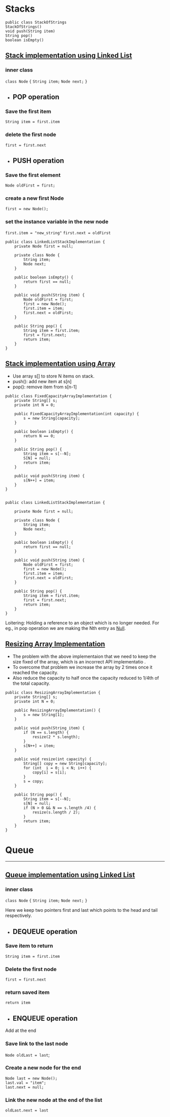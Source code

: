 # Stacks
```
public class StackOfStrings
StackOfStrings()
void push(String item)
String pop()
boolean isEmpty()
```

## <u>Stack implementation using Linked List</u>

### inner class
`class Node`
`{`
`String item;`
`Node next;`
`}`


-  ## POP operation

### Save the first item
`String item = first.item`
### delete the first node
`first = first.next`

- ## PUSH operation

### Save the first element

`Node oldFirst = first;`

### create a new first Node

`first = new Node();`

### set the instance variable in the new node
`first.item = "new_string"`
`first.next = oldFirst`

```
public class LinkedListStackImplementation {
    private Node first = null;

    private class Node {
        String item;
        Node next;
    }

    public boolean isEmpty() {
        return first == null;
    }

    public void push(String item) {
        Node oldFirst = first;
        first = new Node();
        first.item = item;
        first.next = oldFirst;
    }

    public String pop() {
        String item = first.item;
        first = first.next;
        return item;
    }
}

```

## <u> Stack implementation using Array</u>

- Use array s[] to store N items on stack.
- push(): add new item at s[n]
- pop(): remove item from s[n-1]

```
public class FixedCapacityArrayImplementation {
    private String[] s;
    private int N = 0;

    public FixedCapacityArrayImplementation(int capacity) {
        s = new String[capacity];
    }

    public boolean isEmpty() {
        return N == 0;
    }

    public String pop() {
        String item = s[--N];
        S[N] = null;
        return item;
    }

    public void push(String item) {
        s[N++] = item;
    }
}


public class LinkedListStackImplementation {

    private Node first = null;

    private class Node {
        String item;
        Node next;
    }

    public boolean isEmpty() {
        return first == null;
    }

    public void push(String item) {
        Node oldFirst = first;
        first = new Node();
        first.item = item;
        first.next = oldFirst;
    }

    public String pop() {
        String item = first.item;
        first = first.next;
        return item;
    }
}

```


Loitering: Holding a reference to an object which is no longer needed.
For eg., in pop operation we are making the Nth entry as <u>Null</u>.


## <u> Resizing Array Implementation</u>

- The problem with the above implementaion that we need to keep the size fixed of the array, which is an incorrect API implementatio .
- To overcome that problem we increase the array by 2 times once it reached the capacity.
- Also reduce the capacity to half once the capacity reduced to 1/4th of the total capacity.



```
public class ResizingArrayImplementation {
    private String[] s;
    private int N = 0;

    public ResizingArrayImplementation() {
        s = new String[1];
    }

    public void push(String item) {
        if (N == s.length) {
            resize(2 * s.length);
        }
        s[N++] = item;
    }

    public void resize(int capacity) {
        String[] copy = new String[capacity];
        for (int  i = 0; i < N; i++) {
            copy[i] = s[i];
        }
        s = copy;
    }

    public String pop() {
        String item = s[--N];
        s[N] = null;
        if (N > 0 && N == s.length /4) {
            resize(s.length / 2);
        }
        return item;
    }
}

```

# Queue
___

## <u>Queue implementation using Linked List</u>

### inner class
`class Node`
`{`
`String item;`
`Node next;`
`}`

Here we keep two pointers first and last which points to the head and tail respectively.

-  ## DEQUEUE operation

### Save item to return
`String item = first.item`

### Delete the first node
`first = first.next`

### return saved item
`return item`

- ## ENQUEUE operation

Add at the end

### Save link to the last node
`Node oldLast = last`;

### Create a new node for the end
```
Node last = new Node();
last.val = "item";
last.next = null;
```

### Link the new node at the end of the list
```
oldLast.next = last
```


